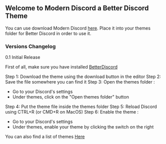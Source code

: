 ## Welcome to Modern Discord a Better Discord Theme

You can use download Modern Discord [here](https://raw.githubusercontent.com/Technologx/Modern-Discord/main/Modern%20Discord.theme.css). Place it into your themes folder for Better Discord in order to use it.

### Versions Changelog

0.1 Initial Release


First of all, make sure you have installed [BetterDiscord](https://betterdiscord.app/)

Step 1: Download the theme using the download button in the editor
Step 2: Save the file somewhere you can find it
Step 3: Open the themes folder :
- Go to your Discord's settings
- Under themes, click on the "Open themes folder" button

Step 4: Put the theme file inside the themes folder
Step 5: Reload Discord using CTRL+R (or CMD+R on MacOS)
Step 6: Enable the theme :
- Go to your Discord's settings
- Under themes, enable your theme by clicking the switch on the right

You can also find a list of themes [Here](https://betterdiscord.app/themes)
